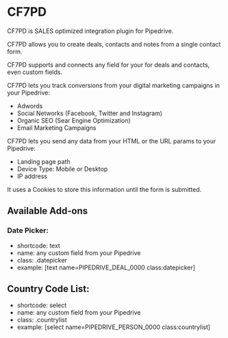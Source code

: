# CF7PD

CF7PD is SALES optimized integration plugin for Pipedrive.

CF7PD allows you to create deals, contacts and notes from a single contact form.

CF7PD supports and connects any field for your for deals and contacts, even custom fields.

CF7PD lets you track conversions from your digital marketing campaigns in your Pipedrive: 

- Adwords
- Social Networks (Facebook, Twitter and Instagram)
- Organic SEO (Sear Engine Optimization)
- Email Marketing Campaigns

CF7PD lets you send any data from your HTML or the URL params to your Pipedrive:

- Landing page path
- Device Type: Mobile or Desktop
- IP address

It uses a Cookies to store this information until the form is submitted.

## Available Add-ons

### Date Picker:
- shortcode: text
- name: any custom field from your Pipedrive
- class: .datepicker
- example: [text name=PIPEDRIVE_DEAL_0000 class:datepicker]
 
## Country Code List: 
- shortcode: select
- name: any custom field from your Pipedrive
- class: .countrylist
- example: [select name=PIPEDRIVE_PERSON_0000 class:countrylist]